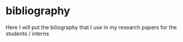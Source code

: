 # bibliography
Here I will put the biliography that I use in my research papers for the students / interns
